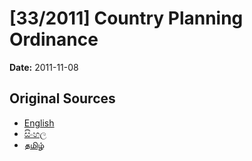 # [33/2011] Country Planning Ordinance

**Date:** 2011-11-08

## Original Sources

- [English](https://documents.gov.lk/view/bills/2011/11/33-2011_E.pdf)
- [සිංහල](https://documents.gov.lk/view/bills/2011/11/33-2011_S.pdf)
- [தமிழ்](https://documents.gov.lk/view/bills/2011/11/33-2011_T.pdf)

